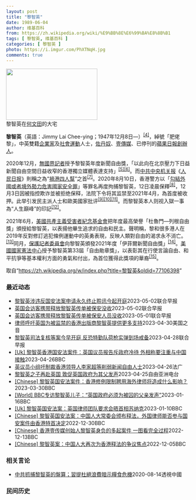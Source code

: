 ```yaml
---
layout: post
title: "黎智英"
date: 1989-06-04
author: 维基百科
from: https://zh.wikipedia.org/wiki/%E9%BB%8E%E6%99%BA%E8%8B%B1
tags: [ 黎智英, 维基百科 ]
categories: [ 黎智英 ]
photo: https://i.imgur.com/PhXTNqH.jpg
comments: true
---
```

<div class="mw-parser-output"><div id="noteTA-97071178" class="noteTA"><div class="noteTA-group"><div data-noteta-group-source="module" data-noteta-group="IT"></div></div><div class="noteTA-local"><div data-noteta-code="zh:巧克力; zh-tw:巧克力; zh-hk:朱古力; zh-cn:巧克力;"></div><div data-noteta-code="zh-tw:黑道; zh-hk:黑社會; zh-cn:黑社会;"></div><div data-noteta-code="zh-tw:飯店; zh-hk:酒店; zh-cn:饭店;"></div><div data-noteta-code="zh-tw:伍佛維茲; zh-hk:沃夫維茲 ;zh-cn:沃尔福威茨;"></div></div></div>

<div class="thumb tright"><div class="thumbinner" style="width:252px;"><a href="/wiki/File:Jimmy_Lai_Chee-ying_home_in_Ho_Man_Tin_20200418.png" class="image"><img src="//upload.wikimedia.org/wikipedia/commons/thumb/9/9f/Jimmy_Lai_Chee-ying_home_in_Ho_Man_Tin_20200418.png/250px-Jimmy_Lai_Chee-ying_home_in_Ho_Man_Tin_20200418.png" decoding="async" width="250" height="140" class="thumbimage" srcset="//upload.wikimedia.org/wikipedia/commons/thumb/9/9f/Jimmy_Lai_Chee-ying_home_in_Ho_Man_Tin_20200418.png/375px-Jimmy_Lai_Chee-ying_home_in_Ho_Man_Tin_20200418.png 1.5x, //upload.wikimedia.org/wikipedia/commons/thumb/9/9f/Jimmy_Lai_Chee-ying_home_in_Ho_Man_Tin_20200418.png/500px-Jimmy_Lai_Chee-ying_home_in_Ho_Man_Tin_20200418.png 2x" data-file-width="861" data-file-height="481"></a>  <div class="thumbcaption"><div class="magnify"><a href="/wiki/File:Jimmy_Lai_Chee-ying_home_in_Ho_Man_Tin_20200418.png" class="internal" title="放大"></a></div>黎智英在<a href="/wiki/%E4%BD%95%E6%96%87%E7%94%B0" title="何文田">何文田</a>的大宅</div></div></div>
<p><b>黎智英</b>（英語：<span lang="en">Jimmy Lai Chee-ying</span>；1947年12月8日<span class="useeditintro" title="Template:BLP editintro">—</span>）<sup id="cite_ref-7" class="reference"><a href="#cite_note-7">[4]</a></sup>，綽號「肥佬黎」，中英雙籍<a href="/wiki/%E4%BC%81%E4%B8%9A%E5%AE%B6" title="企业家">企業家</a>及<a href="/wiki/%E7%A4%BE%E6%9C%83%E9%81%8B%E5%8B%95" title="社會運動">社會運動</a>人士，<a href="/wiki/%E4%BD%90%E4%B8%B9%E5%A5%B4" title="佐丹奴">佐丹奴</a>、<a href="/wiki/%E5%A3%B9%E5%82%B3%E5%AA%92" title="壹傳媒">壹傳媒</a>、已停刊的<a href="/wiki/%E8%98%8B%E6%9E%9C%E6%97%A5%E5%A0%B1_(%E9%A6%99%E6%B8%AF)" title="蘋果日報 (香港)">蘋果日報</a><a href="/wiki/%E5%89%B5%E8%BE%A6%E4%BA%BA" class="mw-redirect" title="創辦人">創辦人</a>。
</p><p>2020年12月，<a href="/wiki/%E7%84%A1%E5%9C%8B%E7%95%8C%E8%A8%98%E8%80%85" class="mw-redirect" title="無國界記者">無國界記者</a>授予黎智英年度新聞自由獎，「以此向在北京壓力下日益新聞自由空間日益收窄的香港獨立媒體表達支持」<sup id="cite_ref-8" class="reference"><a href="#cite_note-8">[5]</a></sup><sup id="cite_ref-9" class="reference"><a href="#cite_note-9">[6]</a></sup>。而<a href="/wiki/%E4%B8%AD%E5%85%B1%E4%B8%AD%E5%A4%AE%E6%9C%BA%E5%85%B3%E6%8A%A5" title="中共中央机关报">中共中央机关报</a>《<a href="/wiki/%E4%BA%BA%E6%B0%91%E6%97%A5%E6%8A%A5" title="人民日报">人民日报</a>》則稱之為“<a href="/wiki/%E7%A5%B8%E6%B8%AF%E5%9B%9B%E4%BA%BA%E5%B8%AE" title="祸港四人帮">禍港四人幫</a>”之首<sup id="cite_ref-王平2019_10-0" class="reference"><a href="#cite_note-王平2019-10">[7]</a></sup>。2020年8月10日，香港警方以「<a href="/wiki/%E4%B8%AD%E8%8F%AF%E4%BA%BA%E6%B0%91%E5%85%B1%E5%92%8C%E5%9C%8B%E9%A6%99%E6%B8%AF%E7%89%B9%E5%88%A5%E8%A1%8C%E6%94%BF%E5%8D%80%E7%B6%AD%E8%AD%B7%E5%9C%8B%E5%AE%B6%E5%AE%89%E5%85%A8%E6%B3%95" title="中華人民共和國香港特別行政區維護國家安全法">勾結外國或者境外勢力危害國家安全罪</a>」等罪名再度拘捕黎智英，12日凌晨保釋<sup id="cite_ref-auto_11-0" class="reference"><a href="#cite_note-auto-11">[8]</a></sup>，12月3日因被指控欺诈並被拒绝保释，法院下令将其监禁至2021年4月，為首度被收押。此举引发民主派人士和歐美國家批评<sup id="cite_ref-12" class="reference"><a href="#cite_note-12">[9]</a></sup><sup id="cite_ref-13" class="reference"><a href="#cite_note-13">[10]</a></sup><sup id="cite_ref-over100_14-0" class="reference"><a href="#cite_note-over100-14">[11]</a></sup>。而黎智英本人则视入獄一事為“人生巔峰”的印記<sup id="cite_ref-15" class="reference"><a href="#cite_note-15">[12]</a></sup>。
</p><p>2021年6月，<a href="/wiki/%E5%85%B1%E7%94%A2%E4%B8%BB%E7%BE%A9%E5%8F%97%E9%9B%A3%E8%80%85%E7%B4%80%E5%BF%B5%E5%9F%BA%E9%87%91%E6%9C%83" title="共產主義受難者紀念基金會">美國共產主義受害者紀念基金會</a>把年度最高榮譽「杜魯門—列根自由獎」頒授給黎智英，以表揚他畢生追求的自由和民主。聲明稱，黎和很多港人在2019年反對修訂逃犯條例運動中的英勇表現，反映人類對自由的渴求永不消亡。<sup id="cite_ref-16" class="reference"><a href="#cite_note-16">[13]</a></sup>同月，<a href="/wiki/%E4%BF%9D%E8%AD%B7%E8%A8%98%E8%80%85%E5%A7%94%E5%93%A1%E6%9C%83" title="保護記者委員會">保護記者委員會</a>向黎智英頒發2021年度「伊菲爾新聞自由獎」<sup id="cite_ref-17" class="reference"><a href="#cite_note-17">[14]</a></sup>。<a href="/wiki/%E5%9C%8B%E5%AE%B6%E6%86%B2%E6%B3%95%E4%B8%AD%E5%BF%83" title="國家憲法中心">美國國家憲法中心</a>授予黎智英第33屆「自由勛章獎」，以表彰其在行使言論自由、和平抗爭等基本權利方面的勇氣和付出，為首位獲得此獎項的華裔<sup id="cite_ref-18" class="reference"><a href="#cite_note-18">[15]</a></sup>。
</p>
</div><!--esi <esi:include src="/esitest-fa8a495983347898/content" /> --><noscript><img src="//zh.wikipedia.org/wiki/Special:CentralAutoLogin/start?type=1x1" alt="" title="" width="1" height="1" style="border: none; position: absolute;"></noscript>
<div class="printfooter" data-nosnippet="">取自“<a dir="ltr" href="https://zh.wikipedia.org/w/index.php?title=黎智英&amp;oldid=77106398">https://zh.wikipedia.org/w/index.php?title=黎智英&amp;oldid=77106398</a>”</div><div id="recent-news"><h3>最近动态</h3><ul><li><a href="https://nodebe4.github.io/waimei/2023-05-02/%E9%BB%8E%E6%99%BA%E8%8B%B1%E6%B6%89%E8%BF%9D%E5%8F%8D%E5%9B%BD%E5%AE%89%E6%B3%95%E6%A1%88%E7%94%B3%E8%AF%B7%E6%B0%B8%E4%B9%85%E7%BB%88%E6%AD%A2%E8%81%86%E8%AE%AF%E4%BB%8A%E8%B5%B7%E5%BC%80%E5%BA%AD" title="黎智英涉违反国安法案申请永久终止聆讯今起开庭—— 香港壹传媒集团创办人黎智英涉违反《香港国安法》案申请永久终止聆讯，星期二（5月2日）开庭聆讯。 据香港《星岛日报》报道，黎智英涉串谋勾结外国势力...">黎智英涉违反国安法案申请永久终止聆讯今起开庭</a><time>2023-05-02</time><a class="tag">联合早报</a></li>
<li><a href="https://nodebe4.github.io/waimei/2023-05-02/%E8%8B%B1%E5%9B%BD%E4%BC%9A%E8%AE%BF%E5%AE%A2%E6%90%BA%E5%B8%A6%E9%87%8A%E6%94%BE%E9%BB%8E%E6%99%BA%E8%8B%B1%E4%BC%A0%E5%8D%95%E8%A2%AB%E4%BF%9D%E5%AE%89%E6%B2%A1%E6%94%B6" title="英国会访客携带释放黎智英传单被保安没收—— 英国国会保安人员上星期一（4月24日）在一场活动上，没收访客携带的涉港报告和传单。 据英国《卫报》5月1日报道，保安人员强迫出席跨党派国会小组会议的人...">英国会访客携带释放黎智英传单被保安没收</a><time>2023-05-02</time><a class="tag">联合早报</a></li>
<li><a href="https://nodebe4.github.io/waimei/2023-05-01/%E8%8B%B1%E5%9B%BD%E4%BC%9A%E8%AE%BF%E5%AE%A2%E6%90%BA%E5%B8%A6%E9%87%8A%E6%94%BE%E9%BB%8E%E6%99%BA%E8%8B%B1%E4%BC%A0%E5%8D%95%E8%A2%AB%E4%BF%9D%E5%AE%89%E4%BA%BA%E5%91%98%E6%B2%A1%E6%94%B6" title="英国会访客携带释放黎智英传单被保安人员没收—— 英国国会保安人员上星期一（4月24日）在一场活动上，没收访客携带的涉港报告和传单。 据英国《卫报》5月1日报道，保安人员强迫出席跨党派国会小组会议...">英国会访客携带释放黎智英传单被保安人员没收</a><time>2023-05-01</time><a class="tag">联合早报</a></li>
<li><a href="https://nodebe4.github.io/waimei/2023-04-30/%E5%BE%8B%E5%B8%88%E5%91%BC%E5%90%81%E8%8B%B1%E5%9B%BD%E4%B8%BA%E8%A2%AB%E7%9B%91%E7%A6%81%E7%9A%84%E9%A6%99%E6%B8%AF%E5%87%BA%E7%89%88%E5%95%86%E9%BB%8E%E6%99%BA%E8%8B%B1%E6%8F%90%E4%BE%9B%E6%9B%B4%E5%A4%9A%E6%94%AF%E6%8C%81" title="律师呼吁英国为被监禁的香港出版商黎智英提供更多支持—— Sun, 30 Apr 2023 23:40:59 GMT 资料照片：香港壹传媒创始人黎智英抵达西九龙警局。（2020年10月15日） 被...">律师呼吁英国为被监禁的香港出版商黎智英提供更多支持</a><time>2023-04-30</time><a class="tag">美国之音</a></li>
<li><a href="https://nodebe4.github.io/waimei/2023-04-28/%E9%BB%8E%E6%99%BA%E8%8B%B1%E5%8F%B8%E6%B3%95%E5%A4%8D%E6%A0%B8%E7%AD%89%E6%A1%88%E4%BB%8A%E6%97%A9%E5%BC%80%E5%BA%AD-%E5%8F%8D%E6%81%90%E7%89%B9%E5%8B%A4%E9%98%9F%E8%8D%B7%E6%9E%AA%E5%AE%9E%E5%BC%B9%E5%88%B0%E5%9C%BA%E6%88%92%E5%A4%87" title="黎智英司法复核等案今早开庭 反恐特勤队荷枪实弹到场戒备—— 香港壹传媒集团创办人黎智英早前入禀高等法院，要求宣布人大释法不影响原讼庭及上诉庭批准聘用英国御用大律师欧文（Tim Owen）的决定，...">黎智英司法复核等案今早开庭 反恐特勤队荷枪实弹到场戒备</a><time>2023-04-28</time><a class="tag">联合早报</a></li>
<li><a href="https://nodebe4.github.io/waimei/2023-04-26/Uk-%E9%BB%8E%E6%99%BA%E8%8B%B1%E9%A6%99%E6%B8%AF%E5%9B%BD%E5%AE%89%E6%B3%95%E6%A1%88%E4%BB%B6-%E8%8B%B1%E5%9B%BD%E8%AE%AE%E5%91%98%E6%8A%A5%E5%91%8A%E6%96%A5%E6%94%BF%E5%BA%9C%E5%86%B7%E5%BE%85-%E5%A4%96%E7%9B%B8%E7%A7%B0%E8%A6%81%E6%B3%A8%E9%87%8D%E4%B8%8E%E4%B8%AD%E5%9B%BD%E6%8E%A5%E8%A7%A6" title="[Uk] 黎智英香港国安法案件：英国议员报告斥政府冷待 外相称要注重与中国接触—— 黎智英香港国安法案件：英国议员报告斥政府冷待　外相称要注重与中国接触 1 小时前 图像来源，AFP 图像加注文...">[Uk] 黎智英香港国安法案件：英国议员报告斥政府冷待 外相称要注重与中国接触</a><time>2023-04-26</time><a class="tag">BBC</a></li>
<li><a href="https://nodebe4.github.io/waimei/2023-04-26/%E8%8B%B1%E8%AE%AE%E5%91%98%E5%B0%8F%E7%BB%84%E5%90%81%E5%88%B6%E8%A3%81%E9%A6%99%E6%B8%AF%E9%A2%86%E5%AF%BC%E4%BA%BA%E6%9D%8E%E5%AE%B6%E8%B6%85%E7%AD%89%E5%89%8A%E5%BC%B1%E6%96%B0%E9%97%BB%E8%87%AA%E7%94%B1%E4%BA%BA%E5%A3%AB" title="英议员小组吁制裁香港领导人李家超等削弱新闻自由人士—— 26/04/2023 - 10:21 英国国会跨党派香港小组（APPGHK）发表报告，指《港区国安法》生效及壹传媒创办人黎智英等《苹果日报...">英议员小组吁制裁香港领导人李家超等削弱新闻自由人士</a><time>2023-04-26</time><a class="tag">法广</a></li>
<li><a href="https://nodebe4.github.io/waimei/2023-04-25/%E9%BB%8E%E6%99%BA%E8%8B%B1%E4%B9%8B%E5%AD%90%E5%86%8D%E8%B5%B4%E8%8B%B1%E5%9B%BD-%E6%95%A6%E4%BF%83%E8%8B%B1%E5%9B%BD%E6%94%BF%E5%BA%9C%E4%B8%BA%E5%85%B6%E7%88%B6%E5%8F%91%E5%A3%B0" title="黎智英之子再赴英国 敦促英国政府为其父发声—— 黎崇恩周一（24日）和英国印太事务国务大臣安妮-玛丽·特里维廉（Anne-Marie Trevelyan）会面，是自一月中后的第二次。 加拉格尔推...">黎智英之子再赴英国 敦促英国政府为其父发声</a><time>2023-04-25</time><a class="tag">自由亚洲电台</a></li>
<li><a href="https://nodebe4.github.io/waimei/2023-03-30/Chinese-%E9%BB%8E%E6%99%BA%E8%8B%B1%E5%9B%BD%E5%AE%89%E6%B3%95%E6%A1%88%E4%BB%B6-%E9%A6%99%E6%B8%AF%E4%BF%AE%E4%BE%8B%E9%99%90%E5%88%B6%E8%81%98%E7%94%A8%E6%B5%B7%E5%A4%96%E5%BE%8B%E5%B8%88%E5%B0%86%E9%80%A0%E6%88%90%E4%BB%80%E4%B9%88%E5%BD%B1%E5%93%8D" title="[Chinese] 黎智英国安法案件：香港修例限制聘用海外律师将造成什么影响？—— 黎智英国安法案件：香港修例限制聘用海外律师将造成什么影响？ 2023年3月31日 图像来源，Reuters 图...">[Chinese] 黎智英国安法案件：香港修例限制聘用海外律师将造成什么影响？</a><time>2023-03-30</time><a class="tag">BBC</a></li>
<li><a href="https://nodebe4.github.io/waimei/2023-01-16/World-BBC%E4%B8%93%E8%AE%BF%E9%BB%8E%E6%99%BA%E8%8B%B1%E5%84%BF%E5%AD%90-%E8%8B%B1%E5%9B%BD%E6%94%BF%E5%BA%9C%E5%BF%85%E9%A1%BB%E4%B8%BA%E8%A2%AB%E5%9B%9A%E7%9A%84%E7%88%B6%E4%BA%B2%E5%8F%91%E5%A3%B0" title="[World] BBC专访黎智英儿子：“英国政府必须为被囚的父亲发声”—— BBC专访黎智英儿子：“英国政府必须为被囚的父亲发声” 你的器材不支持播放多媒体材料 BBC专访黎智英儿子：“英国政府...">[World] BBC专访黎智英儿子：“英国政府必须为被囚的父亲发声”</a><time>2023-01-16</time><a class="tag">BBC</a></li>
<li><a href="https://nodebe4.github.io/waimei/2023-01-10/Uk-%E9%BB%8E%E6%99%BA%E8%8B%B1%E5%9B%BD%E5%AE%89%E6%B3%95%E6%A1%88-%E8%8B%B1%E5%9B%BD%E5%BE%8B%E5%B8%88%E5%9B%A2%E9%98%9F%E8%A6%81%E6%B1%82%E4%BC%9A%E6%99%A4%E9%A6%96%E7%9B%B8%E8%8B%8F%E7%BA%B3%E5%85%8B" title="[Uk] 黎智英国安法案：英国律师团队要求会晤首相苏纳克—— 黎智英国安法案：英国律师团队要求会晤首相苏纳克 丹尼（Danny Vincent） BBC记者　香港报道 2023年1月10日 图像...">[Uk] 黎智英国安法案：英国律师团队要求会晤首相苏纳克</a><time>2023-01-10</time><a class="tag">BBC</a></li>
<li><a href="https://nodebe4.github.io/waimei/2022-12-30/Chinese-%E9%BB%8E%E6%99%BA%E8%8B%B1%E5%9B%BD%E5%AE%89%E6%B3%95%E6%A1%88-%E4%B8%AD%E5%9B%BD%E4%BA%BA%E5%A4%A7%E5%B8%B8%E5%A7%94%E4%BC%9A%E9%A2%81%E5%B8%83%E9%87%8A%E6%B3%95-%E5%A4%96%E5%9B%BD%E5%BE%8B%E5%B8%88%E8%83%BD%E5%90%A6%E5%8F%82%E4%B8%8E%E5%9B%BD%E5%AE%89%E6%A1%88%E4%BB%B6%E7%94%B1%E9%A6%99%E6%B8%AF%E7%89%B9%E9%A6%96%E5%86%B3%E5%AE%9A" title="[Chinese] 黎智英国安法案：中国人大常委会颁布释法，外国律师能否参与国安案件由香港特首决定—— 黎智英国安法案：中国人大常委会颁布释法，外国律师能否参与国安案件由香港特首决定 2022年...">[Chinese] 黎智英国安法案：中国人大常委会颁布释法，外国律师能否参与国安案件由香港特首决定</a><time>2022-12-30</time><a class="tag">BBC</a></li>
<li><a href="https://nodebe4.github.io/waimei/2022-12-13/Chinese-%E9%A6%99%E6%B8%AF%E5%A3%B9%E4%BC%A0%E5%AA%92%E5%88%9B%E5%A7%8B%E4%BA%BA%E9%BB%8E%E6%99%BA%E8%8B%B1%E8%BA%AB%E8%B4%9F%E7%9A%84%E5%A4%9A%E8%B5%B7%E6%A1%88%E4%BB%B6-%E4%B8%80%E5%9B%BE%E7%9C%8B%E5%AE%8C%E5%85%A8%E8%BF%87%E7%A8%8B" title="[Chinese] 香港壹传媒创始人黎智英身负的多起案件 一图看完全过程—— 香港壹传媒创始人黎智英身负的多起案件 一图看完全过程 2022年12月10日 最近更新： 2022年12月13日 图...">[Chinese] 香港壹传媒创始人黎智英身负的多起案件 一图看完全过程</a><time>2022-12-13</time><a class="tag">BBC</a></li>
<li><a href="https://nodebe4.github.io/waimei/2022-12-05/Chinese-%E9%BB%8E%E6%99%BA%E8%8B%B1%E6%A1%88-%E4%B8%AD%E5%9B%BD%E4%BA%BA%E5%A4%A7%E5%86%8D%E6%AC%A1%E4%B8%BA%E9%A6%99%E6%B8%AF%E9%87%8A%E6%B3%95%E7%9A%84%E4%BA%89%E8%AE%AE%E7%84%A6%E7%82%B9" title="[Chinese] 黎智英案：中国人大再次为香港释法的争议焦点—— 黎智英案：中国人大再次为香港释法的争议焦点 2022年12月6日 图像来源，EPA 图像加注文字， 黎智英自2020年底起被收...">[Chinese] 黎智英案：中国人大再次为香港释法的争议焦点</a><time>2022-12-05</time><a class="tag">BBC</a></li>
</ul></div><div id="open-opinion"><h3>相关言论</h3><ul><li><a href="https://nodebe4.github.io/opinion/2020-08-14/%E4%B8%AD%E5%85%B1%E6%8A%93%E6%8D%95%E9%BB%8E%E6%99%BA%E8%8B%B1%E7%9A%84%E7%9B%A4%E7%AE%97-%E7%BF%92%E6%8F%90%E6%9D%9C%E7%B5%95%E6%B5%AA%E8%B2%BB%E6%9A%97%E7%A4%BA%E7%B3%A7%E9%A3%9F%E5%8D%B1%E6%A9%9F/" title="透視中國">中共抓捕黎智英的盤算；習提杜絕浪費暗示糧食危機</a><time>2020-08-14</time><a class="tag">透視中國</a></li>
</ul></div><div id="mjls-record"><h3>民间历史</h3><ul></ul></div>